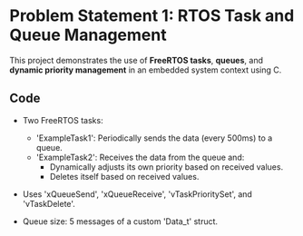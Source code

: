# Problem Statement 1: RTOS Task and Queue Management

This project demonstrates the use of **FreeRTOS tasks**, **queues**, and **dynamic priority management** in an embedded system context using C.

## Code

- Two FreeRTOS tasks:
  - 'ExampleTask1': Periodically sends the data (every 500ms) to a queue.
  - 'ExampleTask2': Receives the data from the queue and:
    - Dynamically adjusts its own priority based on received values.
    - Deletes itself based on received values.

- Uses 'xQueueSend', 'xQueueReceive', 'vTaskPrioritySet', and 'vTaskDelete'.

- Queue size: 5 messages of a custom 'Data_t' struct.
